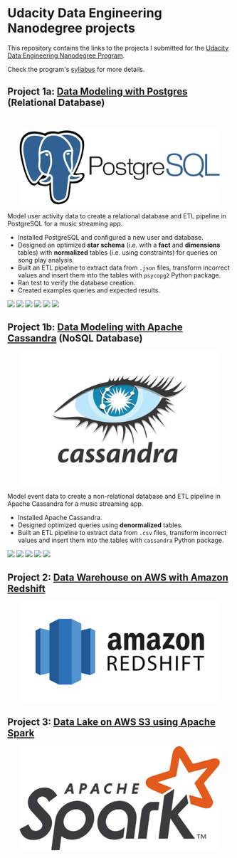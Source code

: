 # Udacity Data Engineering Nanodegree projects
This repository contains the links to the projects I submitted for the [Udacity Data Engineering Nanodegree Program](https://www.udacity.com/course/data-engineer-nanodegree--nd027). 

Check the program's [syllabus](https://d20vrrgs8k4bvw.cloudfront.net/documents/en-US/Data+Engineering+Nanodegree+Program+Syllabus.pdf) for more details.



## Project 1a: [Data Modeling with Postgres](https://github.com/nasseredine/udacity-dend-p1a) (Relational Database)


<br/>
<p align="center"><img src="./images/postgresql.png" width="450px"/></p>

Model user activity data to create a relational database and ETL pipeline in PostgreSQL for a music streaming app.
- Installed PostgreSQL and configured a new user and database.
- Designed an optimized **star schema** (i.e. with a **fact** and **dimensions** tables) with **normalized** tables (i.e. using constraints) for queries on song play analysis.
- Built an ETL pipeline to extract data from `.json` files, transform incorrect values and insert them into the tables with `psycopg2` Python package.
- Ran test to verify the database creation.
- Created examples queries and expected results.

![](https://img.shields.io/badge/Code-Python-informational?style=flat&logo=Python&logoColor=white&color=3776AB)
![](https://img.shields.io/badge/DB-PostgreSQL-informational?style=flat&logo=PostgreSQL&logoColor=white&color=336791)
![](https://img.shields.io/badge/Package-psycopg2-informational?style=flat&logoColor=white&color=336791)
![](https://img.shields.io/badge/DB_design-Star_schema-informational?style=flat&logoColor=white&color=336791)
![](https://img.shields.io/badge/DB_design-Normalization-informational?style=flat&logoColor=white&color=336791)
![](https://img.shields.io/badge/Process-ETL_pipeline-informational?style=flat&logoColor=white&color=336791)



## Project 1b: [Data Modeling with Apache Cassandra](https://github.com/nasseredine/udacity-dend-p1b) (NoSQL Database)



<p align="center"><img src="./images/apache_cassandra.png" width="450px"/></p>


Model event data to create a non-relational database and ETL pipeline in Apache Cassandra for a music streaming app.
- Installed Apache Cassandra.
- Designed optimized queries using **denormalized** tables.
- Built an ETL pipeline to extract data from `.csv` files, transform incorrect values and insert them into the tables with `cassandra` Python package.

![](https://img.shields.io/badge/Code-Python-informational?style=flat&logo=Python&logoColor=white&color=3776AB)
![](https://img.shields.io/badge/DB-Apache_Cassandra-informational?style=flat&logo=Apache%20Cassandra&logoColor=white&color=336791)
![](https://img.shields.io/badge/Package-cassandra-informational?style=flat&logoColor=white&color=336791)
![](https://img.shields.io/badge/DB_design-Denormalization-informational?style=flat&logoColor=white&color=336791)
![](https://img.shields.io/badge/Process-ETL_pipeline-informational?style=flat&logoColor=white&color=336791)


## Project 2: [Data Warehouse on AWS with Amazon Redshift](https://github.com/nasseredine/udacity-dend-p2)



<p align="center"><img src="./images/amazon_redshift.png" width="450px"/></p>





## Project 3: [Data Lake on AWS S3 using Apache Spark](https://github.com/nasseredine/udacity-dend-p3)



<p align="center"><img src="./images/apache_spark.png" width="450px"/></p>




<!--
## Project 4: [Data Pipelines with Airflow](https://github.com/nasseredine/udacity-dend-p4)



<p align="center"><img src="./images/apache_airflow.png" width="450px"/></p>





-->

